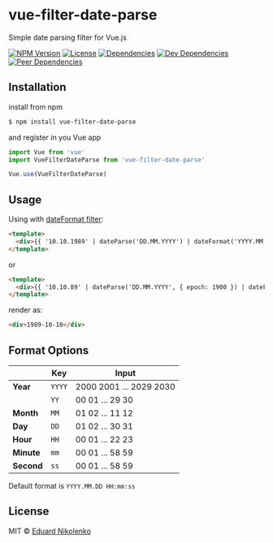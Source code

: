 # vue-filter-date-parse
Simple date parsing filter for Vue.js

[![NPM Version](https://img.shields.io/npm/v/vue-filter-date-parse.svg)](https://www.npmjs.com/package/vue-filter-date-parse)
[![License](https://img.shields.io/npm/l/vue-filter-date-parse.svg)](/LICENSE)
[![Dependencies](https://david-dm.org/eduardnikolenko/vue-filter-date-parse.svg)](https://david-dm.org/eduardnikolenko/vue-filter-date-parse)
[![Dev Dependencies](https://david-dm.org/eduardnikolenko/vue-filter-date-parse/dev-status.svg)](https://david-dm.org/eduardnikolenko/vue-filter-date-parse/?type=dev)
[![Peer Dependencies](https://david-dm.org/eduardnikolenko/vue-filter-date-parse/peer-status.svg)](https://david-dm.org/eduardnikolenko/vue-filter-date-parse?type=peer)

## Installation

install from npm
```bash
$ npm install vue-filter-date-parse
```
and register in you Vue app
```js
import Vue from 'vue'
import VueFilterDateParse from 'vue-filter-date-parse'

Vue.use(VueFilterDateParse)
```

## Usage

Using with [dateFormat filter](https://github.com/eduardnikolenko/vue-filter-date-format):

```html
<template>
  <div>{{ '10.10.1989' | dateParse('DD.MM.YYYY') | dateFormat('YYYY.MM.DD') }}</div>
</template>
```

or

```html
<template>
  <div>{{ '10.10.89' | dateParse('DD.MM.YYYY', { epoch: 1900 }) | dateFormat('YYYY.MM.DD') }}</div>
</template>
```

render as:

```html
<div>1989-10-10</div>
```

## Format Options

|            | Key    | Input                   |
| ---------- | ------ | ----------------------- |
| **Year**   | `YYYY` | 2000 2001 ... 2029 2030 |
|            | `YY`   | 00 01 ... 29 30         |
| **Month**  | `MM`   | 01 02 ... 11 12         |
| **Day**    | `DD`   | 01 02 ... 30 31         |
| **Hour**   | `HH`   | 00 01 ... 22 23         |
| **Minute** | `mm`   | 00 01 ... 58 59         |
| **Second** | `ss`   | 00 01 ... 58 59         |

Default format is `YYYY.MM.DD HH:mm:ss`

## License

MIT © [Eduard Nikolenko](https://github.com/eduardnikolenko)
